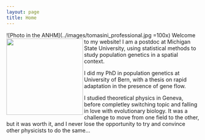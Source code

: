 ```yaml
---
layout: page
title: Home
---
```


![Photo in the ANHM](../images/tomasini_professional.jpg =100x) 
<img src="../images/tomasini_professional.jpg" width="200" align="left"/>
Welcome to my website! I am a postdoc at Michigan State University, using statistical methods to study population genetics in a spatial context.

I did my PhD in population genetics at University of Bern, with a thesis on rapid adaptation in the presence of gene flow.

I studied theoretical physics in Geneva, before completley switching topic and falling in love with evolutionary biology. It was a challenge to move from one field to the other, but it was worth it, and I never lose the opportunity to try and convince other physicists to do the same…

